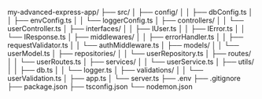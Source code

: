 my-advanced-express-app/
├── src/
│   ├── config/
│   │   ├── dbConfig.ts
│   │   ├── envConfig.ts
│   │   └── loggerConfig.ts
│   ├── controllers/
│   │   └── userController.ts
│   ├── interfaces/
│   │   ├── IUser.ts
│   │   ├── IError.ts
│   │   └── IResponse.ts
│   ├── middlewares/
│   │   ├── errorHandler.ts
│   │   ├── requestValidator.ts
│   │   └── authMiddleware.ts
│   ├── models/
│   │   └── userModel.ts
│   ├── repositories/
│   │   └── userRepository.ts
│   ├── routes/
│   │   └── userRoutes.ts
│   ├── services/
│   │   └── userService.ts
│   ├── utils/
│   │   ├── db.ts
│   │   └── logger.ts
│   ├── validations/
│   │   └── userValidation.ts
│   ├── app.ts
│   └── server.ts
├── .env
├── .gitignore
├── package.json
├── tsconfig.json
└── nodemon.json
